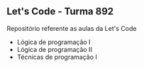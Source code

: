## Let's Code - Turma 892

Repositório referente as aulas da Let's Code

- Lógica de programação I
- Lógica de programação II
- Técnicas de programação I
